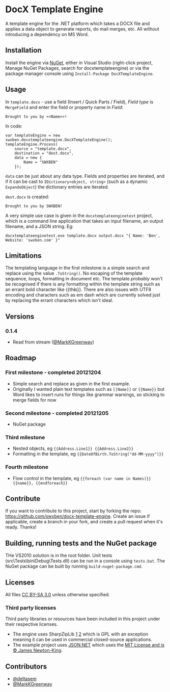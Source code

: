 DocX Template Engine====================A template engine for the .NET platform which takes a DOCX file and applies a data object to generate reports, do mail merges, etc. All without introducing a dependency on MS Word.## InstallationInstall the engine via [NuGet](http://nuget.org/packages/swxben.docxtemplateengine), either in Visual Studio (right-click project, Manage NuGet Packages, search for docxtemplateengine) or via the package manager console using `Install-Package DocXTemplateEngine`.## UsageIn `template.docx` - use a field (Insert / Quick Parts / Field), _Field type_ is `MergeField` and enter the field or property name in _Field_:	Brought to you by <<Name>>!In code:	var templateEngine = new swxben.docxtemplateengine.DocXTemplateEngine();	templateEngine.Process(		source = "template.docx",		destination = "dest.docx",		data = new {			Name = "SWXBEN"		});`data` can be just about any data type. Fields and properties are iterated, and if it can be cast to `IDictionary<object, string>` (such as a dynamic `ExpandoObject`) the dictionary entries are iterated.`dest.docx` is created:	Brought to you by SWXBEN!A very simple use case is given in the `docxtemplateenginetest` project, which is a command line application that takes an input filename,an output filename, and a JSON string. Eg:	docxtemplateenginetest.exe template.docx output.docx "{ Name: 'Ben', Website: 'swxben.com' }"## LimitationsThe templating language in the first milestone is a simple search and replace using the value `.ToString()`. No escaping of the template sequence, loops, formatting in document etc. The template _probably_ won't be recognised if there is any formatting withinthe template string such as an errant bold character like {{th**i**s}}. There are also issues with UTF8 encoding and characters such as em dash which are currently solved just by replacing the errant characters which isn't ideal.## Versions### 0.1.4- Read from stream ([@MarkKGreenway](https://github.com/MarkKGreenway))## Roadmap### First milestone - completed 20121204- Simple search and replace as given in the first example.- Originally I wanted plain text templates such as `[[Name]]` or `{{Name}}` but Word likes to insert runs for things like grammar warnings, sosticking to merge fields for now### Second milestone - completed 20121205- NuGet package### Third milestone- Nested objects, eg `{{Address.Line1}} {{Address.Line2}}`- Formatting in the template, eg `{{DateOfBirth.ToString("dd-MM-yyyy")}}`### Fourth milestone- Flow control in the template, eg `{{foreach (var name in Names)}} {{name}}, {{endforeach}}`## ContributeIf you want to contribute to this project, start by forking the repo: <https://github.com/swxben/docx-template-engine>. Create an issue if applicable, create a branch in your fork, and create a pull request when it's ready. Thanks!## Building, running tests and the NuGet packageTHe VS2010 solution is in the root folder. Unit tests (src\Tests\bin\Debug\Tests.dll) can be run in a console using `tests.bat`. The NuGet package can be built by running `build-nuget-package.cmd`.## LicensesAll files [CC BY-SA 3.0](http://creativecommons.org/licenses/by-sa/3.0/) unless otherwise specified.### Third party licensesThird party libraries or resources have been included in this project under their respective licenses.- The engine uses SharpZipLib [1](http://www.icsharpcode.net/opensource/sharpziplib/) [2](https://github.com/icsharpcode/SharpZipLib) which is GPL with an exception meaning it can be used in commercial closed-source applications.- The example project uses [JSON.NET](http://json.codeplex.com/) which uses the [MIT License and is &copy; James Newton-King](http://json.codeplex.com/license).## Contributors- [@deltasem](https://github.com/deltasem)- [@MarkKGreenway](https://github.com/MarkKGreenway)